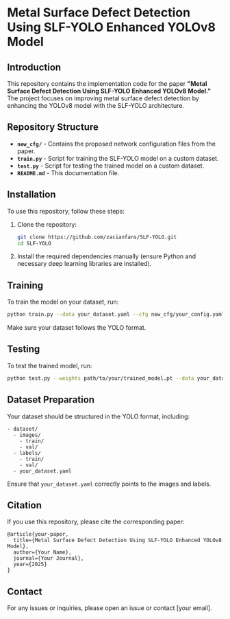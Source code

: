 # Metal Surface Defect Detection Using SLF-YOLO Enhanced YOLOv8 Model

## Introduction

This repository contains the implementation code for the paper **"Metal Surface Defect Detection Using SLF-YOLO Enhanced YOLOv8 Model."** The project focuses on improving metal surface defect detection by enhancing the YOLOv8 model with the SLF-YOLO architecture.

## Repository Structure

- **`new_cfg/`** - Contains the proposed network configuration files from the paper.
- **`train.py`** - Script for training the SLF-YOLO model on a custom dataset.
- **`test.py`** - Script for testing the trained model on a custom dataset.
- **`README.md`** - This documentation file.

## Installation

To use this repository, follow these steps:

1. Clone the repository:

   ```bash
   git clone https://github.com/zacianfans/SLF-YOLO.git
   cd SLF-YOLO
   ```

2. Install the required dependencies manually (ensure Python and necessary deep learning libraries are installed).

## Training

To train the model on your dataset, run:

```bash
python train.py --data your_dataset.yaml --cfg new_cfg/your_config.yaml --epochs 100 --batch-size 16
```

Make sure your dataset follows the YOLO format.

## Testing

To test the trained model, run:

```bash
python test.py --weights path/to/your/trained_model.pt --data your_dataset.yaml
```

## Dataset Preparation

Your dataset should be structured in the YOLO format, including:

```
- dataset/
  - images/
    - train/
    - val/
  - labels/
    - train/
    - val/
  - your_dataset.yaml
```

Ensure that `your_dataset.yaml` correctly points to the images and labels.

## Citation

If you use this repository, please cite the corresponding paper:

```
@article{your-paper,
  title={Metal Surface Defect Detection Using SLF-YOLO Enhanced YOLOv8 Model},
  author={Your Name},
  journal={Your Journal},
  year={2025}
}
```

## Contact

For any issues or inquiries, please open an issue or contact [your email].

